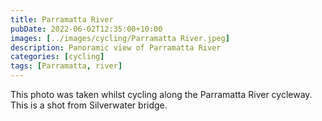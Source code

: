 ```yaml
---
title: Parramatta River
pubDate: 2022-06-02T12:35:00+10:00
images: [../images/cycling/Parramatta River.jpeg]
description: Panoramic view of Parramatta River
categories: [cycling]
tags: [Parramatta, river]
---
```


This photo was taken whilst cycling along the Parramatta River cycleway. This
is a shot from Silverwater bridge.
